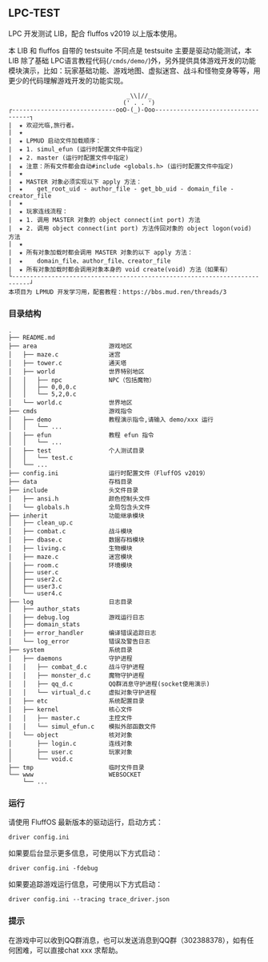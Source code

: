 ## LPC-TEST

LPC 开发测试 LIB，配合 fluffos v2019 以上版本使用。

本 LIB 和 fluffos 自带的 testsuite 不同点是 testsuite 主要是驱动功能测试，本 LIB 除了基础 LPC语言教程代码(`/cmds/demo/`)外，另外提供具体游戏开发的功能模块演示，比如：玩家基础功能、游戏地图、虚拟迷宫、战斗和怪物变身等等，用更少的代码理解游戏开发的功能实现。

```
                                 _\\|//_
                                (' . . ')
┌-----------------------------ooO-(_)-Ooo-----------------------------------┐
|  ★ 欢迎光临,旅行者。
|  ★
|  ★ LPMUD 启动文件加载顺序：
|  ★ 1. simul_efun (运行时配置文件中指定)
|  ★ 2. master (运行时配置文件中指定)
|  ★ 注意：所有文件都会自动#include <globals.h> (运行时配置文件中指定)
|  ★
|  ★ MASTER 对象必须实现以下 apply 方法：
|  ★    get_root_uid - author_file - get_bb_uid - domain_file - creator_file
|  ★
|  ★ 玩家连线流程：
|  ★ 1. 调用 MASTER 对象的 object connect(int port) 方法
|  ★ 2. 调用 object connect(int port) 方法传回对象的 object logon(void) 方法
|  ★
|  ★ 所有对象加载时都会调用 MASTER 对象的以下 apply 方法：
|  ★    domain_file、author_file、creator_file
|  ★ 所有对象加载时都会调用对象本身的 void create(void) 方法（如果有）
└---------------------------------------------------------------------------┘
本项目为 LPMUD 开发学习用，配套教程：https://bbs.mud.ren/threads/3
```

### 目录结构

```
.
├── README.md
├── area                    游戏地区
│   ├── maze.c              迷宫
│   ├── tower.c             通天塔
│   ├── world               世界特别地区
│   │   ├── npc             NPC（包括魔物）
│   │   ├── 0,0,0.c
│   │   └── 5,2,0.c
│   └── world.c             世界地区
├── cmds                    游戏指令
│   ├── demo                教程演示指令,请输入 demo/xxx 运行
│   │   └── ...
│   ├── efun                教程 efun 指令
│   │   └── ...
│   ├── test                个人测试目录
│   │   └── test.c
│   └── ...
├── config.ini              运行时配置文件（FluffOS v2019）
├── data                    存档目录
├── include                 头文件目录
│   ├── ansi.h              颜色控制头文件
│   └── globals.h           全局包含头文件
├── inherit                 功能继承模块
│   ├── clean_up.c
│   ├── combat.c            战斗模块
│   ├── dbase.c             数据存档模块
│   ├── living.c            生物模块
│   ├── maze.c              迷宫模块
│   ├── room.c              环境模块
│   ├── user.c
│   ├── user2.c
│   ├── user3.c
│   └── user4.c
├── log                     日志目录
│   ├── author_stats
│   ├── debug.log           游戏运行日志
│   ├── domain_stats
│   ├── error_handler       编译错误追踪日志
│   └── log_error           错误及警告日志
├── system                  系统目录
│   ├── daemons             守护进程
│   │   ├── combat_d.c      战斗守护进程
│   │   ├── monster_d.c     魔物守护进程
│   │   ├── qq_d.c          QQ群消息守护进程(socket使用演示)
│   │   └── virtual_d.c     虚拟对象守护进程
│   ├── etc                 系统配置目录
│   ├── kernel              核心文件
│   │   ├── master.c        主控文件
│   │   └── simul_efun.c    模拟外部函数文件
│   └── object              核对对象
│       ├── login.c         连线对象
│       ├── user.c          玩家对象
│       └── void.c
├── tmp                     临时文件目录
└── www                     WEBSOCKET
    └── ...
```

### 运行

请使用 FluffOS 最新版本的驱动运行，启动方式：

    driver config.ini

如果要后台显示更多信息，可使用以下方式启动：

    driver config.ini -fdebug

如果要追踪游戏运行信息，可使用以下方式启动：

    driver config.ini --tracing trace_driver.json

### 提示

在游戏中可以收到QQ群消息，也可以发送消息到QQ群（302388378），如有任何困难，可以直接chat xxx 求帮助。
